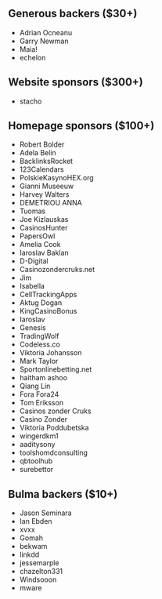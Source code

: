 <h2>Generous backers ($30+)</h2>

<ul>

  <li>
    Adrian Ocneanu
  </li>

  <li>
    Garry Newman
  </li>

  <li>
    Maia!
  </li>

  <li>
    echelon
  </li>

</ul>

<h2>Website sponsors ($300+)</h2>

<ul>

  <li>
    stacho
  </li>

</ul>

<h2>Homepage sponsors ($100+)</h2>

<ul>

  <li>
    Robert Bolder
  </li>

  <li>
    Adela Belin
  </li>

  <li>
    BacklinksRocket
  </li>

  <li>
    123Calendars
  </li>

  <li>
    PolskieKasynoHEX.org
  </li>

  <li>
    Gianni Museeuw
  </li>

  <li>
    Harvey Walters
  </li>

  <li>
    DEMETRIOU ANNA
  </li>

  <li>
    Tuomas
  </li>

  <li>
    Joe Kizlauskas
  </li>

  <li>
    CasinosHunter
  </li>

  <li>
    PapersOwl
  </li>

  <li>
    Amelia Cook
  </li>

  <li>
    Iaroslav Baklan
  </li>

  <li>
    D-Digital
  </li>

  <li>
    Casinozondercruks.net
  </li>

  <li>
    Jim
  </li>

  <li>
    Isabella
  </li>

  <li>
    CellTrackingApps
  </li>

  <li>
    Aktug Dogan
  </li>

  <li>
    KingCasinoBonus
  </li>

  <li>
    Iaroslav
  </li>

  <li>
    Genesis
  </li>

  <li>
    TradingWolf
  </li>

  <li>
    Codeless.co
  </li>

  <li>
    Viktoria Johansson
  </li>

  <li>
    Mark Taylor
  </li>

  <li>
    Sportonlinebetting.net
  </li>

  <li>
    haitham ashoo
  </li>

  <li>
    Qiang Lin
  </li>

  <li>
    Fora Fora24
  </li>

  <li>
    Tom Eriksson
  </li>

  <li>
    Casinos zonder Cruks
  </li>

  <li>
    Casino Zonder
  </li>

  <li>
    Viktoria Poddubetska
  </li>

  <li>
    wingerdkm1
  </li>

  <li>
    aaditysony
  </li>

  <li>
    toolshomdconsulting
  </li>

  <li>
    qbtoolhub
  </li>

  <li>
    surebettor
  </li>

</ul>

<h2>Bulma backers ($10+)</h2>

<ul>

  <li>
    Jason Seminara
  </li>

  <li>
    Ian Ebden
  </li>

  <li>
    xvxx
  </li>

  <li>
    Gomah
  </li>

  <li>
    bekwam
  </li>

  <li>
    linkdd
  </li>

  <li>
    jessemarple
  </li>

  <li>
    chazelton331
  </li>

  <li>
    Windsooon
  </li>

  <li>
    mware
  </li>

</ul>
